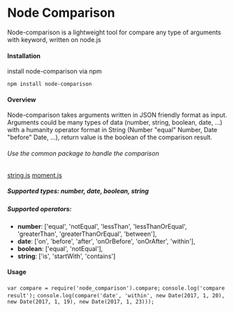 
Node Comparison
=====

Node-comparison is a lightweight tool for compare any type of arguments with keyword, written on node.js



#### Installation

install node-comparison via npm

    npm install node-comparison
 
#### Overview

Node-comparison takes arguments written in JSON friendly format as input. Arguments could be many types of data (number, string, boolean, date, ...) with a humanity operator format in String (Number "equal" Number, Date "before" Date, ...), return value is the boolean of the comparison result.

###### Use the common package to handle the comparison

[string.js](http://stringjs.com/)
[moment.js](http://momentjs.com/docs/#/query/is-same/)

##### Supported types: number, date, boolean, string
##### Supported operators:
* __number__: ['equal', 'notEqual', 'lessThan', 'lessThanOrEqual', 'greaterThan', 'greaterThanOrEqual', 'between'],
* __date__: ['on', 'before', 'after', 'onOrBefore', 'onOrAfter', 'within'],
* __boolean__: ['equal', 'notEqual'],
* __string__: ['is', 'startWith', 'contains']

#### Usage

`var compare = require('node_comparison').compare;`
`console.log('compare result');`
`console.log(compare('date', 'within', new Date(2017, 1, 20), new Date(2017, 1, 19), new Date(2017, 1, 23)));`